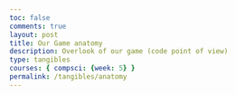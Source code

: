 ```yaml
---
toc: false
comments: true
layout: post
title: Our Game anatomy
description: Overlook of our game (code point of view)
type: tangibles
courses: { compsci: {week: 5} }
permalink: /tangibles/anatomy
---
```




